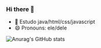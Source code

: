 ### Hi there 👋

- 🌱 Estudo java/html/css/javascript
- 😄 Pronouns: ele/dele

![Anurag's GitHub stats](https://github-readme-stats.vercel.app/api?username=TTiagoAF&show_icons=true&theme=radical)
